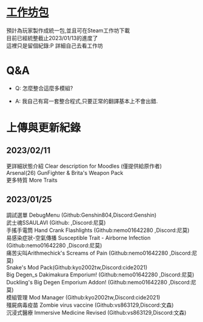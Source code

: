 # [工作坊包](https://steamcommunity.com/sharedfiles/filedetails/?id=2730159518)
預計為玩家製作成統一包,並且可在Steam工作坊下載    
目前已經統整截止2023/01/13的進度了  
這裡只是留個紀錄:P 詳細自己去看工作坊
# Q&A
* Q: 怎麼整合這麼多模組?

+ A: 我自己有寫一套整合程式,只要正常的翻譯基本上不會出錯.

# 上傳與更新紀錄
## 2023/02/11
更詳細狀態介紹 Clear description for Moodles (僅提供給原作者)  
Arsenal(26) GunFighter & Brita's Weapon Pack  
更多特質 More Traits  
## 2023/01/25
調試選單 DebugMenu (Github:Genshin804,Discord:Genshin)  
武士魂SSAULAVI (Github: ,Discord:尼莫)  
手搖手電筒 Hand Crank Flashlights (Github:nemo01642280 ,Discord:尼莫)  
易感染症狀-空氣傳播 Susceptible Trait - Airborne Infection (Github:nemo01642280 ,Discord:尼莫)  
痛苦尖叫Arithmechick's Screams of Pain (Github:nemo01642280 ,Discord:尼莫)  
Snake's Mod Pack(Github:kyo2002tw,Discord:cide2021)  
Big Degen_s Dakimakura Emporium! (Github:nemo01642280 ,Discord:尼莫)  
Duckling's Big Degen Emporium Addon! (Github:nemo01642280 ,Discord:尼莫)  
模組管理 Mod Manager (Github:kyo2002tw,Discord:cide2021)  
殭屍病毒疫苗 Zombie virus vaccine (Github:vs863129,Discord:文森)  
沉浸式醫療 Immersive Medicine Revised (Github:vs863129,Discord:文森)  
